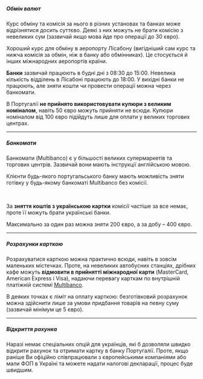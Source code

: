 

##### Обмін валют

Курс обміну та комісія за нього в різних установах та банках може відрізнятися досить суттєво. Деякі з них можуть не брати комісію з невеликих сум (зазвичай якщо мова йде про операції до 30 євро).

Хороший курс для обміну в аеропорту Лісабону (вигідніший сам курс та нижча комісія за обмін, ніж в банку або обмінниках). Це стосується й інших міжнародних аеропортів країни.

**Банки** зазвичай працюють в будні дні з 08:30 до 15:00. Невелика кількість відділень в Лісабоні працюють до 18:00. У вихідні банки не працюють, але зняти кошти чи провести операції можна через банкомати.

<section>

В Португалії **не прийнято використовувати купюри з великим номіналом**, навіть 50 євро можуть прийняти не всюди. Купюри номіналом від 100 євро підійдуть лише для оплати у великих торгових центрах.
</section>


***

##### Банкомати

Банкомати (Multibanco) є у більшості великих супермаркетів та торгових центрів. Зазвичай вони мають інструкції англійською мовою.

<section>

Клієнти будь-якого португальського банку мають можливість зняти готівку у будь-якому банкоматі Multibanco без комісії. 
</section>

</br>

За **зняття коштів з українською картки** комісії частіше за все немає, проте її можуть брати українські банки.

Максимально за один раз можна зняти 200 євро, а за добу – 400 євро.

***

##### Розрахунки карткою

Розрахуватися карткою можна практично всюди, навіть в зовсім маленьких містечках. Проте, на невеликих автобусних станціях, дрібних кафе можуть **відмовити в прийнятті міжнародної карти** (MasterCard, American Express і Visa), надаючи перевагу карткам по внутрішній платіжній системі [Multibanco](https://www.multibanco.pt/).

В деяких точках є ліміт на оплату карткою: безготівковий розрахунок можна здійснити лише за умови придбання товарів на певну суму (зазвичай мінімум це 5 євро).

***

##### Відкриття рахунка

Наразі немає спеціальних опцій для українців, які б дозволяли швидко відкрити рахунок та отримати картку в банку Португалії. Проте, якщо раніше Ви офіційно співпрацювали з європейськими компаніями або мали ФОП в Україні та можете надати налогові декларації, процес буде швидшим.

